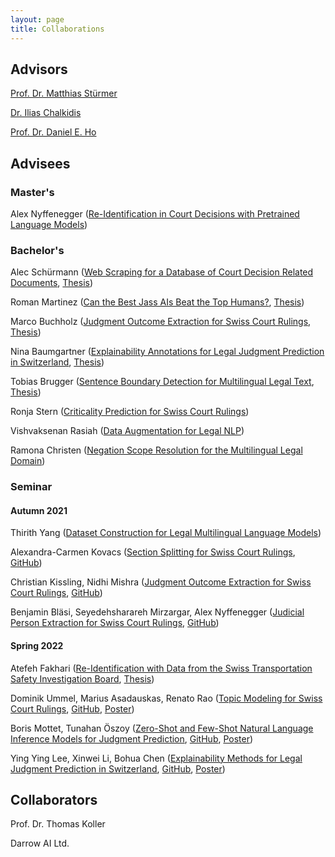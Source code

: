 ```yaml
---
layout: page
title: Collaborations
---
```


## Advisors
[Prof. Dr. Matthias Stürmer](https://www.digitale-nachhaltigkeit.unibe.ch/about_us/persons/pd_dr_stuermer_matthias/index_eng.html)

[Dr. Ilias Chalkidis](https://iliaschalkidis.github.io/)

[Prof. Dr. Daniel E. Ho](https://dho.stanford.edu/)


## Advisees

### Master's

Alex Nyffenegger ([Re-Identification in Court Decisions with Pretrained Language Models](https://www.digitale-nachhaltigkeit.unibe.ch/studies/bachelor_s__and_master_s_theses_at_inf/natural_language_processing/re_identification_in_court_decisions_with_pretrained_language_models/index_eng.html))


### Bachelor's

Alec Schürmann ([Web Scraping for a Database of Court Decision Related Documents](https://www.digitale-nachhaltigkeit.unibe.ch/studies/bachelor_s__and_master_s_theses_at_inf/natural_language_processing/web_scraping_for_a_database_of_court_decision_related_documents/index_eng.html), [Thesis](https://zenodo.org/record/7305324))

Roman Martinez ([Can the Best Jass AIs Beat the Top Humans?](https://www.digitale-nachhaltigkeit.unibe.ch/studies/bachelor_s__and_master_s_theses_at_inf/game_ais/can_the_best_jass_ais_beat_the_top_humans/index_eng.html), [Thesis](https://zenodo.org/record/7828893))

Marco Buchholz ([Judgment Outcome Extraction for Swiss Court Rulings](https://www.digitale-nachhaltigkeit.unibe.ch/studies/bachelor_s__and_master_s_theses_at_inf/natural_language_processing/judgment_outcome_extraction_for_swiss_court_rulings/index_eng.html), [Thesis](https://zenodo.org/record/7828858))

Nina Baumgartner ([Explainability Annotations for Legal Judgment Prediction in Switzerland](https://www.digitale-nachhaltigkeit.unibe.ch/studies/bachelor_s__and_master_s_theses_at_inf/natural_language_processing/explainability_annotations_for_legal_judgment_prediction_in_switzerland/index_eng.html), [Thesis](https://zenodo.org/record/7828876))

Tobias Brugger ([Sentence Boundary Detection for Multilingual Legal Text](https://www.digitale-nachhaltigkeit.unibe.ch/studies/bachelor_s__and_master_s_theses_at_inf/natural_language_processing/sentence_boundary_detection_for_multilingual_legal_text/index_eng.html), [Thesis](https://zenodo.org/record/7835211))

Ronja Stern ([Criticality Prediction for Swiss Court Rulings](https://www.digitale-nachhaltigkeit.unibe.ch/studies/bachelor_s__and_master_s_theses_at_inf/natural_language_processing/explainability_annotations_for_legal_judgment_prediction_in_switzerland/index_eng.html))

Vishvaksenan Rasiah ([Data Augmentation for Legal NLP](https://www.digitale-nachhaltigkeit.unibe.ch/studies/bachelor_s__and_master_s_theses_at_inf/natural_language_processing/data_augmentation_for_legal_nlp/index_eng.html))

Ramona Christen ([Negation Scope Resolution for the Multilingual Legal Domain](https://www.digitale-nachhaltigkeit.unibe.ch/studies/bachelor_s__and_master_s_theses_at_inf/natural_language_processing/negation_scope_resolution_for_the_multilingual_legal_domain/index_eng.html))


### Seminar

#### Autumn 2021
Thirith Yang ([Dataset Construction for Legal Multilingual Language Models](https://www.digitale-nachhaltigkeit.unibe.ch/studies/bachelor_s__and_master_s_theses_at_inf/natural_language_processing/dataset_construction_for_legal_multilingual_language_models/index_eng.html))

Alexandra-Carmen Kovacs ([Section Splitting for Swiss Court Rulings](https://www.digitale-nachhaltigkeit.unibe.ch/studies/bachelor_s__and_master_s_theses_at_inf/natural_language_processing/section_splitting_for_swiss_court_rulings/index_eng.html), [GitHub](https://github.com/JoelNiklaus/SwissCourtRulingCorpus))

Christian Kissling, Nidhi Mishra ([Judgment Outcome Extraction for Swiss Court Rulings](https://www.digitale-nachhaltigkeit.unibe.ch/studies/bachelor_s__and_master_s_theses_at_inf/natural_language_processing/judgment_outcome_extraction_for_swiss_court_rulings/index_eng.html), [GitHub](https://github.com/JoelNiklaus/SwissCourtRulingCorpus))

Benjamin Bläsi, Seyedehsharareh Mirzargar, Alex Nyffenegger ([Judicial Person Extraction for Swiss Court Rulings](https://www.digitale-nachhaltigkeit.unibe.ch/studies/bachelor_s__and_master_s_theses_at_inf/natural_language_processing/judicial_person_extraction_for_swiss_court_rulings/index_eng.html), [GitHub](https://github.com/JoelNiklaus/SwissCourtRulingCorpus))

#### Spring 2022

Atefeh Fakhari ([Re-Identification with Data from the Swiss Transportation Safety Investigation Board](https://www.digitale-nachhaltigkeit.unibe.ch/studies/bachelor_s__and_master_s_theses_at_inf/natural_language_processing/re_identification_with_data_from_the_swiss_transportation_safety_investigation_board/index_eng.html), [Thesis](https://github.com/JoelNiklaus/SwissCourtDecisionReIdentification/blob/main/stsb/Re-Identification-with-STSB-Data-Report.pdf)) 

Dominik Ummel, Marius Asadauskas, Renato Rao ([Topic Modeling for Swiss Court Rulings](https://www.digitale-nachhaltigkeit.unibe.ch/studies/bachelor_s__and_master_s_theses_at_inf/natural_language_processing/topic_modeling_for_swiss_court_rulings/index_eng.html), [GitHub](https://github.com/JoelNiklaus/Topic-Modeling-for-Swiss-Court-Rulings), [Poster](https://github.com/JoelNiklaus/Topic-Modeling-for-Swiss-Court-Rulings/blob/main/Poster.pdf))

Boris Mottet, Tunahan Öszoy ([Zero-Shot and Few-Shot Natural Language Inference Models for Judgment Prediction](https://www.digitale-nachhaltigkeit.unibe.ch/studies/bachelor_s__and_master_s_theses_at_inf/natural_language_processing/zero_shot_and_few_shot_natural_language_inference_models_for_judgment_prediction/index_eng.html), [GitHub](https://github.com/JoelNiklaus/Zero-Shot-and-Few-Shot-Natural-Language-Inference-Models-for-Judgment-Prediction), [Poster](https://github.com/JoelNiklaus/Zero-Shot-and-Few-Shot-Natural-Language-Inference-Models-for-Judgment-Prediction/blob/main/Poster.pdf))

Ying Ying Lee, Xinwei Li, Bohua Chen ([Explainability Methods for Legal Judgment Prediction in Switzerland](https://www.digitale-nachhaltigkeit.unibe.ch/studies/bachelor_s__and_master_s_theses_at_inf/natural_language_processing/explainability_methods_for_legal_judgment_prediction_in_switzerland/index_eng.html), [GitHub](https://github.com/JoelNiklaus/Explainability-Methods-for-Legal-Judgment-Prediction-in-Switzerland), [Poster](https://github.com/JoelNiklaus/Explainability-Methods-for-Legal-Judgment-Prediction-in-Switzerland/blob/main/Poster.pdf))



## Collaborators

Prof. Dr. Thomas Koller

Darrow AI Ltd.

